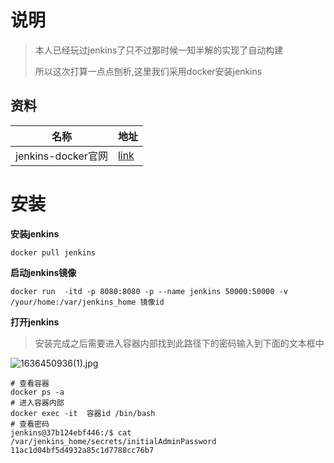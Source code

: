 #  说明

> 本人已经玩过jenkins了只不过那时候一知半解的实现了自动构建
>
> 所以这次打算一点点刨析,这里我们采用docker安装jenkins

## 资料

| 名称               | 地址                                              |
| ------------------ | ------------------------------------------------- |
| jenkins-docker官网 | [link](https://registry.hub.docker.com/_/jenkins) |

#  安装

**安装jenkins**

```shell
docker pull jenkins
```

**启动jenkins镜像**

```shell
docker run  -itd -p 8080:8080 -p --name jenkins 50000:50000 -v /your/home:/var/jenkins_home 镜像id
```

**打开jenkins**

> 安装完成之后需要进入容器内部找到此路径下的密码输入到下面的文本框中

![1636450936(1).jpg](https://i.loli.net/2021/11/09/xAjnCo9B8XZOtKN.png)

```shell
# 查看容器
docker ps -a
# 进入容器内部
docker exec -it  容器id /bin/bash
# 查看密码
jenkins@37b124ebf446:/$ cat /var/jenkins_home/secrets/initialAdminPassword
11ac1d04bf5d4932a85c1d7788cc76b7
```

